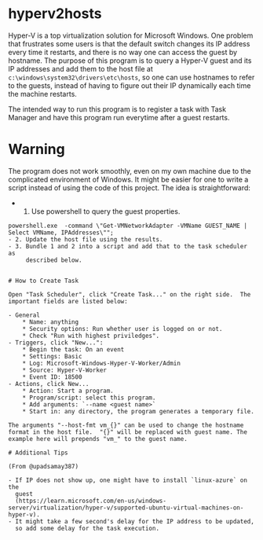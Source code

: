 # hyperv2hosts

Hyper-V is a top virtualization solution for Microsoft Windows.
One problem that frustrates some users is that the default switch changes its IP address every time
it restarts, and there is no way one can access the guest by hostname.
The purpose of this program is to query a Hyper-V guest and its IP addresses and add them
to the host file at `c:\windows\system32\drivers\etc\hosts`, so one can use hostnames to refer to
the guests, instead of having to figure out their IP dynamically each time the machine restarts.

The intended way to run this program is to register a task with Task Manager and have this program
run everytime after a guest restarts.

# Warning

The program does not work smoothly, even on my own machine due to the
complicated environment of Windows.  It might be easier for one to write
a script instead of using the code of this project.  The idea is
straightforward:


- 1. Use powershell to query the guest properties.  
```
powershell.exe  -command \"Get-VMNetworkAdapter -VMName GUEST_NAME | Select VMName, IPAddresses\"";
- 2. Update the host file using the results.
- 3. Bundle 1 and 2 into a script and add that to the task scheduler as
     described below.


# How to Create Task

Open "Task Scheduler", click "Create Task..." on the right side.  The
important fields are listed below:

- General
	* Name: anything
	* Security options: Run whether user is logged on or not.
	* Check "Run with highest priviledges".
- Triggers, click "New...":
	* Begin the task: On an event
	* Settings: Basic
	* Log: Microsoft-Windows-Hyper-V-Worker/Admin
	* Source: Hyper-V-Worker
	* Event ID: 18500
- Actions, click New...
	* Action: Start a program.
	* Program/script: select this program.
	* Add arguments: `--name <guest name>`
	* Start in: any directory, the program generates a temporary file.

The arguments "--host-fmt vm_{}" can be used to change the hostname
format in the host file.  "{}" will be replaced with guest name. The
example here will prepends "vm_" to the guest name.

# Additional Tips

(From @upadsamay387)

- If IP does not show up, one might have to install `linux-azure` on the
  guest
  (https://learn.microsoft.com/en-us/windows-server/virtualization/hyper-v/supported-ubuntu-virtual-machines-on-hyper-v).
- It might take a few second's delay for the IP address to be updated,
  so add some delay for the task execution.







